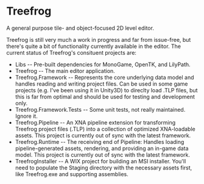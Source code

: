 Treefrog
========

A general purpose tile- and object-focused 2D level editor.  

Treefrog is still very much a work in progress and far from issue-free, but there's quite a bit of functionality currently available in the editor.  The current status of Treefrog's consituent projects are:

* Libs -- Pre-built dependencies for MonoGame, OpenTK, and LilyPath.
* Treefrog -- The main editor application.
* Treefrog.Framework -- Represents the core underlying data model and handles reading and writing project files.  Can be used in some game projects (e.g. I've been using it in Unity3D) to direclty load .TLP files, but this is far from optimal and should be used for testing and development only.
* Treefrog.Framework.Tests -- Some unit tests, not really maintained.  Ignore it.
* Treefrog.Pipeline -- An XNA pipeline extension for transforming Treefrog project files (.TLP) into a collection of optimized XNA-loadable assets.  This project is currently out of sync with the latest framework.
* Treefrog.Runtime -- The receiving end of Pipeline: Handles loading pipeline-generated assets, rendering, and providing an in-game data model.  This project is currently out of sync with the latest framework.
* TreefrogInstaller -- A WIX project for building an MSI installer.  You'll need to populate the Staging directory with the necessary assets first, like Treefrog.exe and supporting assemblies.
